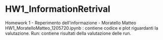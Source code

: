 # HW1_InformationRetrival
Homework 1 - Reperimento dell'informazione - Moratello Matteo
HW1_MoratelloMatteo_1205720.ipynb : contiene codice e plot riguardanti la valutazione.
Run: contiene risultati della valutazione delle run.
